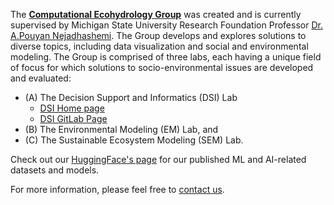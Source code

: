 
The **[Computational Ecohydrology Group](https://www.egr.msu.edu/ceco/)** was created and is currently supervised by Michigan State University Research Foundation Professor [Dr. A.Pouyan Nejadhashemi](https://scholar.google.com/citations?hl=en&user=e_8Bz-QAAAAJ). 
The Group develops and explores solutions to diverse topics, including data visualization and social and environmental modeling. 
The Group is comprised of three labs, each having a unique field of focus for which solutions to socio-environmental issues are developed and evaluated:
 * (A) The Decision Support and Informatics (DSI) Lab
   * [DSI Home page](https://dsiweb.cse.msu.edu/)
   * [DSI GitLab Page](https://gitlab.msu.edu/dsi-lab)
 * (B) The Environmental Modeling (EM) Lab, and
 * (C) The Sustainable Ecosystem Modeling (SEM) Lab.

Check out our [HuggingFace's page](https://huggingface.co/msu-ceco) for our published ML and AI-related datasets and models.

For more information, please feel free to [contact us](https://www.egr.msu.edu/ceco/contact).


